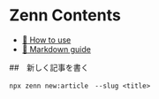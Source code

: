 # Zenn Contents

* [📘 How to use](https://zenn.dev/zenn/articles/zenn-cli-guide)
* [📘 Markdown guide](https://zenn.dev/zenn/articles/markdown-guide)

##　新しく記事を書く
```
npx zenn new:article　--slug <title>
```
